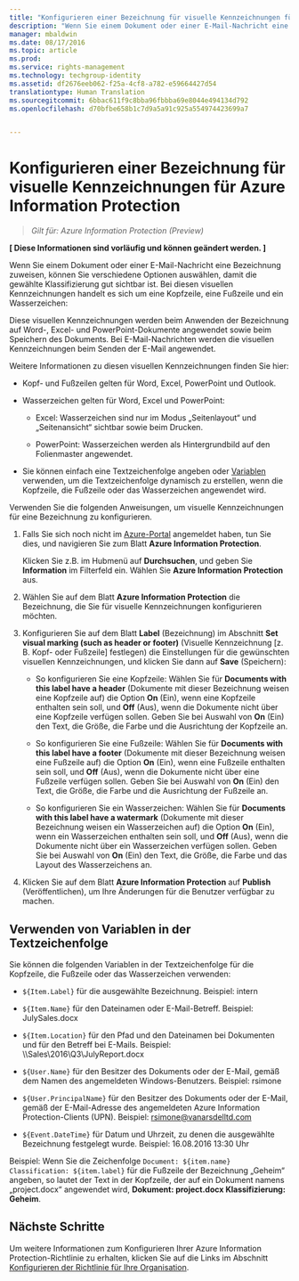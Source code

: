 ```yaml
---
title: "Konfigurieren einer Bezeichnung für visuelle Kennzeichnungen für Azure Information Protection | Azure Information Protection"
description: "Wenn Sie einem Dokument oder einer E-Mail-Nachricht eine Bezeichnung zuweisen, können Sie verschiedene Optionen auswählen, damit die gewählte Klassifizierung gut sichtbar ist. Bei diesen visuellen Kennzeichnungen handelt es sich um eine Kopfzeile, eine Fußzeile und ein Wasserzeichen."
manager: mbaldwin
ms.date: 08/17/2016
ms.topic: article
ms.prod: 
ms.service: rights-management
ms.technology: techgroup-identity
ms.assetid: df2676eeb062-f25a-4cf8-a782-e59664427d54
translationtype: Human Translation
ms.sourcegitcommit: 6bbac611f9c8bba96fbbba69e8044e494134d792
ms.openlocfilehash: d70bfbe658b1c7d9a5a91c925a554974423699a7


---
```


# Konfigurieren einer Bezeichnung für visuelle Kennzeichnungen für Azure Information Protection

>*Gilt für: Azure Information Protection (Preview)*

**[ Diese Informationen sind vorläufig und können geändert werden. ]**

Wenn Sie einem Dokument oder einer E-Mail-Nachricht eine Bezeichnung zuweisen, können Sie verschiedene Optionen auswählen, damit die gewählte Klassifizierung gut sichtbar ist. Bei diesen visuellen Kennzeichnungen handelt es sich um eine Kopfzeile, eine Fußzeile und ein Wasserzeichen:

Diese visuellen Kennzeichnungen werden beim Anwenden der Bezeichnung auf Word-, Excel- und PowerPoint-Dokumente angewendet sowie beim Speichern des Dokuments. Bei E-Mail-Nachrichten werden die visuellen Kennzeichnungen beim Senden der E-Mail angewendet.

Weitere Informationen zu diesen visuellen Kennzeichnungen finden Sie hier:

- Kopf- und Fußzeilen gelten für Word, Excel, PowerPoint und Outlook.

- Wasserzeichen gelten für Word, Excel und PowerPoint:

    - Excel: Wasserzeichen sind nur im Modus „Seitenlayout“ und „Seitenansicht“ sichtbar sowie beim Drucken.

    - PowerPoint: Wasserzeichen werden als Hintergrundbild auf den Folienmaster angewendet.

- Sie können einfach eine Textzeichenfolge angeben oder [Variablen](#using-variables-in-the-text-string) verwenden, um die Textzeichenfolge dynamisch zu erstellen, wenn die Kopfzeile, die Fußzeile oder das Wasserzeichen angewendet wird. 

Verwenden Sie die folgenden Anweisungen, um visuelle Kennzeichnungen für eine Bezeichnung zu konfigurieren.

1. Falls Sie sich noch nicht im [Azure-Portal](https://portal.azure.com) angemeldet haben, tun Sie dies, und navigieren Sie zum Blatt **Azure Information Protection**. 
    
    Klicken Sie z.B. im Hubmenü auf **Durchsuchen**, und geben Sie **Information** im Filterfeld ein. Wählen Sie **Azure Information Protection** aus.

2. Wählen Sie auf dem Blatt **Azure Information Protection** die Bezeichnung, die Sie für visuelle Kennzeichnungen konfigurieren möchten.

3. Konfigurieren Sie auf dem Blatt **Label** (Bezeichnung) im Abschnitt **Set visual marking (such as header or footer)** (Visuelle Kennzeichnung [z. B. Kopf- oder Fußzeile] festlegen) die Einstellungen für die gewünschten visuellen Kennzeichnungen, und klicken Sie dann auf **Save** (Speichern):

    - So konfigurieren Sie eine Kopfzeile: Wählen Sie für **Documents with this label have a header** (Dokumente mit dieser Bezeichnung weisen eine Kopfzeile auf) die Option **On** (Ein), wenn eine Kopfzeile enthalten sein soll, und **Off** (Aus), wenn die Dokumente nicht über eine Kopfzeile verfügen sollen. Geben Sie bei Auswahl von **On** (Ein) den Text, die Größe, die Farbe und die Ausrichtung der Kopfzeile an.
    
    - So konfigurieren Sie eine Fußzeile: Wählen Sie für **Documents with this label have a footer** (Dokumente mit dieser Bezeichnung weisen eine Fußzeile auf) die Option **On** (Ein), wenn eine Fußzeile enthalten sein soll, und **Off** (Aus), wenn die Dokumente nicht über eine Fußzeile verfügen sollen. Geben Sie bei Auswahl von **On** (Ein) den Text, die Größe, die Farbe und die Ausrichtung der Fußzeile an.
    
    - So konfigurieren Sie ein Wasserzeichen: Wählen Sie für **Documents with this label have a watermark** (Dokumente mit dieser Bezeichnung weisen ein Wasserzeichen auf) die Option **On** (Ein), wenn ein Wasserzeichen enthalten sein soll, und **Off** (Aus), wenn die Dokumente nicht über ein Wasserzeichen verfügen sollen. Geben Sie bei Auswahl von **On** (Ein) den Text, die Größe, die Farbe und das Layout des Wasserzeichens an. 

4. Klicken Sie auf dem Blatt **Azure Information Protection** auf **Publish** (Veröffentlichen), um Ihre Änderungen für die Benutzer verfügbar zu machen.

## Verwenden von Variablen in der Textzeichenfolge

Sie können die folgenden Variablen in der Textzeichenfolge für die Kopfzeile, die Fußzeile oder das Wasserzeichen verwenden:

- `${Item.Label}` für die ausgewählte Bezeichnung. Beispiel: intern

- `${Item.Name}` für den Dateinamen oder E-Mail-Betreff. Beispiel: JulySales.docx

- `${Item.Location}` für den Pfad und den Dateinamen bei Dokumenten und für den Betreff bei E-Mails. Beispiel: \\\Sales\2016\Q3\JulyReport.docx

- `${User.Name}` für den Besitzer des Dokuments oder der E-Mail, gemäß dem Namen des angemeldeten Windows-Benutzers. Beispiel: rsimone

- `${User.PrincipalName}` für den Besitzer des Dokuments oder der E-Mail, gemäß der E-Mail-Adresse des angemeldeten Azure Information Protection-Clients (UPN). Beispiel: rsimone@vanarsdelltd.com

- `${Event.DateTime}` für Datum und Uhrzeit, zu denen die ausgewählte Bezeichnung festgelegt wurde. Beispiel: 16.08.2016 13:30 Uhr
    
Beispiel: Wenn Sie die Zeichenfolge `Document: ${item.name}  Classification: ${item.label}` für die Fußzeile der Bezeichnung „Geheim“ angeben, so lautet der Text in der Kopfzeile, der auf ein Dokument namens „project.docx“ angewendet wird, **Dokument: project.docx Klassifizierung: Geheim**.

## Nächste Schritte

Um weitere Informationen zum Konfigurieren Ihrer Azure Information Protection-Richtlinie zu erhalten, klicken Sie auf die Links im Abschnitt [Konfigurieren der Richtlinie für Ihre Organisation](configure-policy.md#configuring-your-organization-s-policy).  





<!--HONumber=Sep16_HO1-->


